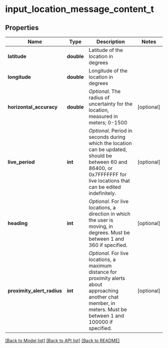 # input_location_message_content_t

## Properties
Name | Type | Description | Notes
------------ | ------------- | ------------- | -------------
**latitude** | **double** | Latitude of the location in degrees | 
**longitude** | **double** | Longitude of the location in degrees | 
**horizontal_accuracy** | **double** | *Optional*. The radius of uncertainty for the location, measured in meters; 0-1500 | [optional] 
**live_period** | **int** | *Optional*. Period in seconds during which the location can be updated, should be between 60 and 86400, or 0x7FFFFFFF for live locations that can be edited indefinitely. | [optional] 
**heading** | **int** | *Optional*. For live locations, a direction in which the user is moving, in degrees. Must be between 1 and 360 if specified. | [optional] 
**proximity_alert_radius** | **int** | *Optional*. For live locations, a maximum distance for proximity alerts about approaching another chat member, in meters. Must be between 1 and 100000 if specified. | [optional] 

[[Back to Model list]](../README.md#documentation-for-models) [[Back to API list]](../README.md#documentation-for-api-endpoints) [[Back to README]](../README.md)


